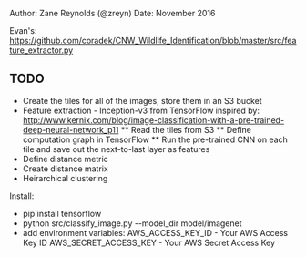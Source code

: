 Author: Zane Reynolds (@zreyn)
Date: November 2016

Evan's: https://github.com/coradek/CNW_Wildlife_Identification/blob/master/src/feature_extractor.py

## TODO
* Create the tiles for all of the images, store them in an S3 bucket
* Feature extraction -  Inception-v3 from TensorFlow inspired by: http://www.kernix.com/blog/image-classification-with-a-pre-trained-deep-neural-network_p11
  ** Read the tiles from S3
  ** Define computation graph in TensorFlow
  ** Run the pre-trained CNN on each tile and save out the next-to-last layer as features
* Define distance metric
* Create distance matrix
* Heirarchical clustering


Install:
* pip install tensorflow
* python src/classify_image.py --model_dir model/imagenet
* add environment variables:
  AWS_ACCESS_KEY_ID - Your AWS Access Key ID
  AWS_SECRET_ACCESS_KEY - Your AWS Secret Access Key
